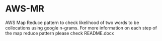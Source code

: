 # AWS-MR
AWS Map Reduce pattern to check likelihood of two words to be collocations using google n-grams.
For more information on each step of the map reduce pattern please check README.docx

